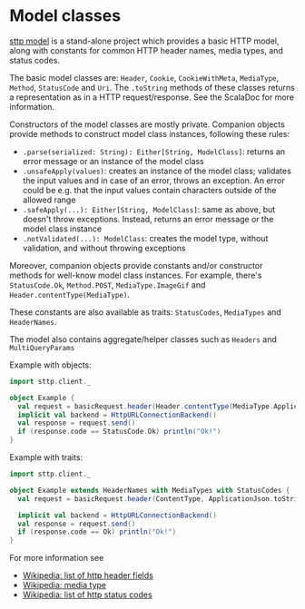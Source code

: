 # Model classes

[sttp model](https://github.com/softwaremill/sttp-model) is a stand-alone project which provides a basic HTTP model, along with constants for common HTTP header names, media types, and status codes.

The basic model classes are: `Header`, `Cookie`, `CookieWithMeta`, `MediaType`, `Method`, `StatusCode` and `Uri`. The `.toString` methods of these classes returns a representation as in a HTTP request/response. See the ScalaDoc for more information.

Constructors of the model classes are mostly private. Companion objects provide methods to construct model class instances, following these rules:

* `.parse(serialized: String): Either[String, ModelClass]`: returns an error message or an instance of the model class
* `.unsafeApply(values)`: creates an instance of the model class; validates the input values and in case of an error, throws an exception. An error could be e.g. that the input values contain characters outside of the allowed range
* `.safeApply(...): Either[String, ModelClass]`: same as above, but doesn't throw exceptions. Instead, returns an error message or the model class instance
* `.notValidated(...): ModelClass`: creates the model type, without validation, and without throwing exceptions

Moreover, companion objects provide constants and/or constructor methods for well-know model class instances. For example, there's `StatusCode.Ok`, `Method.POST`, `MediaType.ImageGif` and `Header.contentType(MediaType)`.

These constants are also available as traits: `StatusCodes`, `MediaTypes` and `HeaderNames`.

The model also contains aggregate/helper classes such as `Headers` and `MultiQueryParams`

Example with objects:

```scala
import sttp.client._

object Example {
  val request = basicRequest.header(Header.contentType(MediaType.ApplicationJson)).get(uri"https://httpbin.org")
  implicit val backend = HttpURLConnectionBackend()
  val response = request.send()
  if (response.code == StatusCode.Ok) println("Ok!")
}
```

Example with traits:

```scala
import sttp.client._

object Example extends HeaderNames with MediaTypes with StatusCodes {
  val request = basicRequest.header(ContentType, ApplicationJson.toString).get(uri"https://httpbin.org")

  implicit val backend = HttpURLConnectionBackend()
  val response = request.send()
  if (response.code == Ok) println("Ok!")
}     
```

For more information see

* [Wikipedia: list of http header fields](https://en.wikipedia.org/wiki/List_of_HTTP_header_fields)
* [Wikipedia: media type](https://en.wikipedia.org/wiki/Media_type)
* [Wikipedia: list of http status codes](https://en.wikipedia.org/wiki/List_of_HTTP_status_codes)
